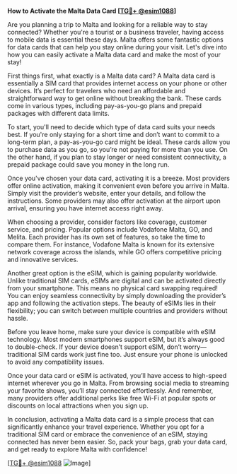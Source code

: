 **How to Activate the Malta Data Card [[TG💪+ @esim1088](https://t.me/s/esim1088)]**

Are you planning a trip to Malta and looking for a reliable way to stay connected? Whether you're a tourist or a business traveler, having access to mobile data is essential these days. Malta offers some fantastic options for data cards that can help you stay online during your visit. Let's dive into how you can easily activate a Malta data card and make the most of your stay!

First things first, what exactly is a Malta data card? A Malta data card is essentially a SIM card that provides internet access on your phone or other devices. It’s perfect for travelers who need an affordable and straightforward way to get online without breaking the bank. These cards come in various types, including pay-as-you-go plans and prepaid packages with different data limits.

To start, you'll need to decide which type of data card suits your needs best. If you're only staying for a short time and don’t want to commit to a long-term plan, a pay-as-you-go card might be ideal. These cards allow you to purchase data as you go, so you’re not paying for more than you use. On the other hand, if you plan to stay longer or need consistent connectivity, a prepaid package could save you money in the long run.

Once you've chosen your data card, activating it is a breeze. Most providers offer online activation, making it convenient even before you arrive in Malta. Simply visit the provider’s website, enter your details, and follow the instructions. Some providers may also offer activation at the airport upon arrival, ensuring you have internet access right away.

When choosing a provider, consider factors like coverage, customer service, and pricing. Popular options include Vodafone Malta, GO, and Melita. Each provider has its own set of features, so take the time to compare them. For instance, Vodafone Malta is known for its extensive network coverage across the islands, while GO offers competitive pricing and innovative services.

Another great option is the eSIM, which is gaining popularity worldwide. Unlike traditional SIM cards, eSIMs are digital and can be activated directly from your smartphone. This means no physical card swapping required! You can enjoy seamless connectivity by simply downloading the provider’s app and following the activation steps. The beauty of eSIMs lies in their flexibility; you can switch between multiple countries and providers without hassle.

Before you leave home, make sure your device is compatible with eSIM technology. Most modern smartphones support eSIM, but it’s always good to double-check. If your device doesn’t support eSIM, don’t worry—traditional SIM cards work just fine too. Just ensure your phone is unlocked to avoid any compatibility issues.

Once your data card or eSIM is activated, you’ll have access to high-speed internet wherever you go in Malta. From browsing social media to streaming your favorite shows, you’ll stay connected effortlessly. And remember, many providers offer additional perks like free Wi-Fi at popular spots or discounts on local attractions when you sign up.

In conclusion, activating a Malta data card is a simple process that can significantly enhance your travel experience. Whether you opt for a traditional SIM card or embrace the convenience of an eSIM, staying connected has never been easier. So, pack your bags, grab your data card, and get ready to explore Malta with confidence!

[[TG💪+ @esim1088](https://t.me/s/esim1088) ![Image](https://i.postimg.cc/Y0z9fWf4/image.png)]